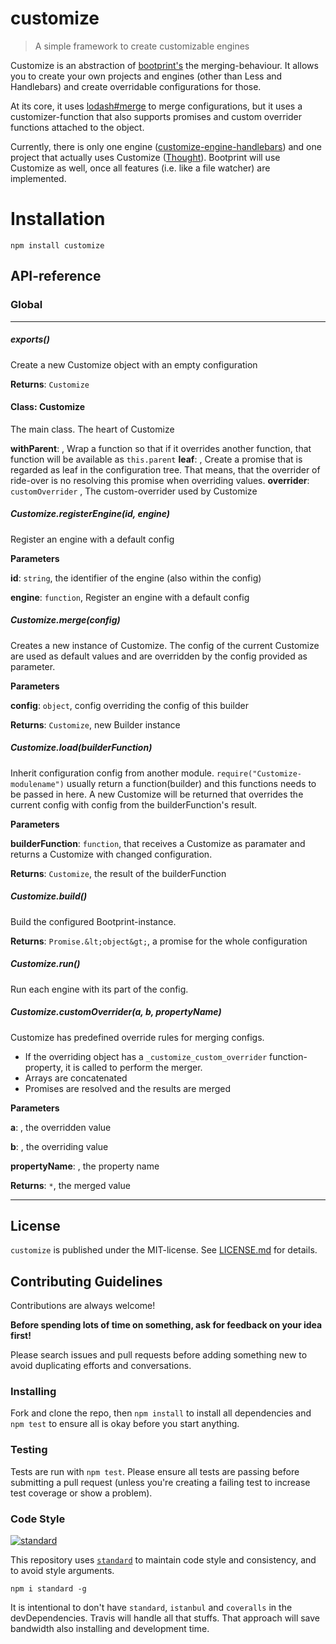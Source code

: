 # customize

> A simple framework to create customizable engines

Customize is an abstraction of [bootprint's](https://github.com/nknapp/bootprint) the merging-behaviour. 
It allows you to create your own projects and engines (other than Less and Handlebars) and create 
overridable configurations for those.

At its core, it uses [lodash#merge](https://lodash.com/docs#merge) to merge configurations, 
but it uses a customizer-function that also supports promises and custom overrider functions 
attached to the object.

Currently, there is only one engine ([customize-engine-handlebars](https://npmjs.com/package/customize-engine-handlebars))
and one project that actually uses Customize ([Thought](https://npmjs.com/package/thought)).
Bootprint will use Customize as well, once all features (i.e. like a file watcher) are implemented.


# Installation

```
npm install customize
```


##  API-reference

### Global





* * *

##### exports() 

Create a new Customize object with an empty configuration

**Returns**: `Customize`


#### Class: Customize
The main class. The heart of Customize

**withParent**:  , Wrap a function so that if it overrides another function, that function will
be available as `this.parent`
**leaf**:  , Create a promise that is regarded as leaf in the configuration tree.
That means, that the overrider of ride-over is no resolving this promise when overriding values.
**overrider**: `customOverrider` , The custom-overrider used by Customize
##### Customize.registerEngine(id, engine) 

Register an engine with a default config

**Parameters**

**id**: `string`, the identifier of the engine (also within the config)

**engine**: `function`, Register an engine with a default config


##### Customize.merge(config) 

Creates a new instance of Customize. The config of the current Customize
are used as default values and are overridden by the config provided as parameter.

**Parameters**

**config**: `object`, config overriding the config of this builder

**Returns**: `Customize`, new Builder instance

##### Customize.load(builderFunction) 

Inherit configuration config from another module.
`require("Customize-modulename")` usually return a function(builder)
and this functions needs to be passed in here.
A new Customize will be returned that overrides the current config
with config from the builderFunction's result.

**Parameters**

**builderFunction**: `function`, that receives a Customize as paramater
 and returns a Customize with changed configuration.

**Returns**: `Customize`, the result of the builderFunction

##### Customize.build() 

Build the configured Bootprint-instance.

**Returns**: `Promise.&lt;object&gt;`, a promise for the whole configuration

##### Customize.run() 

Run each engine with its part of the config.


##### Customize.customOverrider(a, b, propertyName) 

Customize has predefined override rules for merging configs.

* If the overriding object has a `_customize_custom_overrider` function-property,
  it is called to perform the merger.
* Arrays are concatenated
* Promises are resolved and the results are merged

**Parameters**

**a**: , the overridden value

**b**: , the overriding value

**propertyName**: , the property name

**Returns**: `*`, the merged value



* * *












## License

`customize` is published under the MIT-license. 
See [LICENSE.md](LICENSE.md) for details.

## Contributing Guidelines

<!-- Taken from @tunnckoCore: https://github.com/tunnckoCore/coreflow-templates/blob/master/template/CONTRIBUTING.md -->

Contributions are always welcome!

**Before spending lots of time on something, ask for feedback on your idea first!**

Please search issues and pull requests before adding something new to avoid duplicating
efforts and conversations.


### Installing

Fork and clone the repo, then `npm install` to install all dependencies and `npm test` to
ensure all is okay before you start anything.


### Testing

Tests are run with `npm test`. Please ensure all tests are passing before submitting
a pull request (unless you're creating a failing test to increase test coverage or show a problem).

### Code Style

[![standard][standard-image]][standard-url]

This repository uses [`standard`][standard-url] to maintain code style and consistency,
and to avoid style arguments.
```
npm i standard -g
```

It is intentional to don't have `standard`, `istanbul` and `coveralls` in the devDependencies. Travis will handle all that stuffs. That approach will save bandwidth also installing and development time.

[standard-image]: https://cdn.rawgit.com/feross/standard/master/badge.svg
[standard-url]: https://github.com/feross/standard
